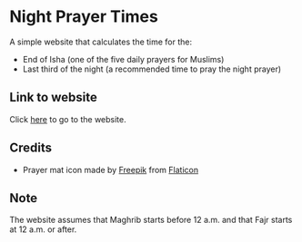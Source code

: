 # Night Prayer Times

A simple website that calculates the time for the:

- End of Isha (one of the five daily prayers for Muslims)
- Last third of the night (a recommended time to pray the night prayer)

## Link to website

Click [here](https://mohammed-ysn.github.io/night-prayer-times/) to go to the website.

## Credits

- Prayer mat icon made by [Freepik](https://www.flaticon.com/authors/freepik) from [Flaticon](https://www.flaticon.com/)

## Note

The website assumes that Maghrib starts before 12 a.m. and that Fajr starts at 12 a.m. or after.
